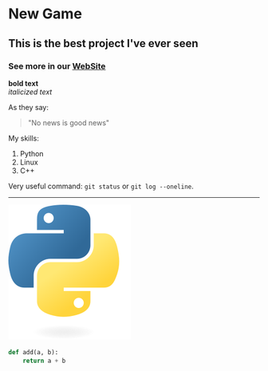 # New Game
## This is the best project I've ever seen
### See more in our [WebSite](https://github.com)


**bold text**  
*italicized text*

As they say:
> "No news is good news"  

My skills:
1. Python
2. Linux
3. C++

Very useful command: `git status` or `git log --oneline`.

---

![picture](python.svg)

```python
def add(a, b):
    return a + b
```


